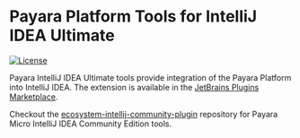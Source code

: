 # Payara Platform Tools for IntelliJ IDEA Ultimate

[![License](https://img.shields.io/badge/License-EPL%202.0-red.svg)](http://www.eclipse.org/legal/epl-2.0)

Payara IntelliJ IDEA Ultimate tools provide integration of the Payara Platform 
into IntelliJ IDEA. The extension is available in the 
[JetBrains Plugins Marketplace](https://plugins.jetbrains.com/plugin/15114-payara-tools).

Checkout the [ecosystem-intellij-community-plugin](https://github.com/payara/ecosystem-intellij-community-plugin/) 
repository for Payara Micro IntelliJ IDEA Community Edition tools.